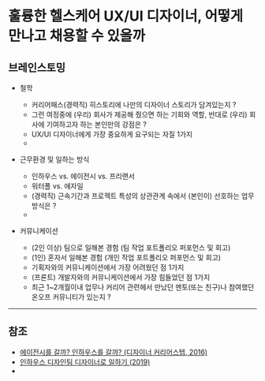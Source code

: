 # 훌륭한 헬스케어 UX/UI 디자이너, 어떻게 만나고 채용할 수 있을까  

## 브레인스토밍

  - 철학
    - 커리어패스(경력직) 히스토리에 나만의 디자이너 스토리가 담겨있는지 ?
    - 그런 여정중에 (우리) 회사가 제공해 줬으면 하는 기회와 역할, 반대로 (우리) 회사에 기여하고자 하는 본인만의 강점은 ?
    - UX/UI 디자이너에게 가장 중요하게 요구되는 자질 1가지
    - 

  - 근무환경 및 일하는 방식
    - 인하우스 vs. 에이전시 vs. 프리랜서
    - 워터폴 vs. 애자일
    - (경력직) 근속기간과 프로젝트 특성의 상관관계 속에서 (본인이) 선호하는 업무방식은 ?
    - 

  - 커뮤니케이션
    - (2인 이상) 팀으로 일해본 경험 (팀 작업 포트폴리오 퍼포먼스 및 회고) 
    - (1인) 혼자서 일해본 경험 (개인 작업 포트폴리오 퍼포먼스 및 회고) 
    - 기획자와의 커뮤니케이션에서 가장 어려웠던 점 1가지
    - (프론트) 개발자와의 커뮤니케이션에서 가장 힘들었던 점 1가지
    - 최근 1~2개월이내 업무나 커리어 관련헤서 만났던 멘토(또는 친구)나 참여했던 온오프 커뮤니티가 있는지 ?

-----

## 참조

  - [에이전시를 갈까? 인하우스를 갈까? (디자이너 커리어스텝, 2016)](https://brunch.co.kr/@sangster/27)
  - [인하우스 디자인팀 디자이너로 일하기 (2019)](https://brunch.co.kr/@leeinseo/32)
  - 
